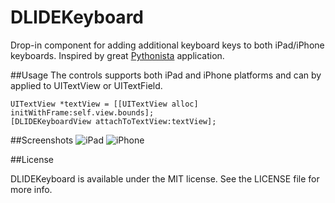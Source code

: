 DLIDEKeyboard
=============

Drop-in component for adding additional keyboard keys to both iPad/iPhone keyboards. Inspired by great [Pythonista](http://omz-software.com/pythonista/) application.

##Usage
The controls supports both iPad and iPhone platforms and can by applied to UITextView or UITextField.
```
UITextView *textView = [[UITextView alloc] initWithFrame:self.view.bounds];
[DLIDEKeyboardView attachToTextView:textView];
```

##Screenshots
![iPad](https://github.com/garnett/DLIDEKeyboard/blob/master/Img/iPad.jpg?raw=true)   ![iPhone](https://github.com/garnett/DLIDEKeyboard/blob/master/Img/iPhone.png?raw=true)

##License

DLIDEKeyboard is available under the MIT license. See the LICENSE file for more info.
